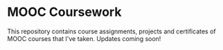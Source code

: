 # MOOC Coursework
This repository contains course assignments, projects and certificates of MOOC courses that I've taken. Updates coming soon!
